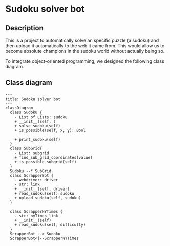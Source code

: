 # Sudoku solver bot

## Description
This is a project to automatically solve an specific puzzle (a sudoku) and then upload it automatically to the web it came from. This would allow us to become absolute champions in the sudoku world without actually being so.

To integrate object-oriented programming, we designed the following class diagram.

## Class diagram

```mermaid
---
title: Sudoku solver bot
---
classDiagram
  class Sudoku {
    - List of Lists: sudoku
    + __init__(self, )
    + solve_sudoku(self)
    + is_possible(self, x, y): Bool

    + print_sudoku(self)
  }
  class SubGrid{
    - List: subgrid
    + find_sub_grid_coordinates(value)
    + is_possible_subgrid(self)    
  }
  Sudoku --* SubGrid
  class ScrapperBot {
    - webdriver: driver
    - str: link
    + __init__(self, driver)
    + read_sudoku(self) sudoku
    + upload_sudoku(self, sudoku)
  }

  class ScrapperNYTimes {
    - str: nyTimes_link
    + __init__(self)
    + read_sudoku(self, difficulty)
  }
  ScrapperBot --> Sudoku
  ScrapperBot<|--ScrapperNYTimes
```
